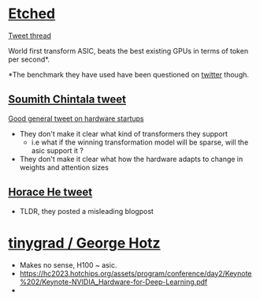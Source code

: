 # [Etched](https://www.etched.com/)
[Tweet thread](https://x.com/Etched/status/1805625693113663834)

World first transform ASIC, beats the best existing GPUs in terms of token per second*.

*The benchmark they have used have been questioned on [twitter](https://x.com/Tim_Dettmers/status/1805701944746590549) though.

## [Soumith Chintala tweet](https://x.com/soumithchintala/status/1806743065505177670)
[Good general tweet on hardware startups](https://x.com/soumithchintala/status/1805964429890031973)

- They don't make it clear what kind of transformers they support
  - i.e what if the winning transformation model will be sparse, will the asic support it ? 
- They don't make it clear what how the hardware adapts to change in weights and attention sizes 

## [Horace He tweet](https://x.com/cHHillee/status/1805696613480022238)
- TLDR, they posted a misleading blogpost

# [tinygrad / George Hotz](https://x.com/__tinygrad__/status/1854755455601692905)
- Makes no sense, H100 ~ asic.
- https://hc2023.hotchips.org/assets/program/conference/day2/Keynote%202/Keynote-NVIDIA_Hardware-for-Deep-Learning.pdf
- 
